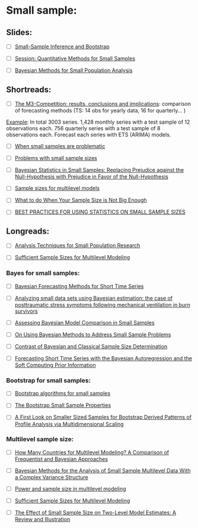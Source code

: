 # Small sample:


## Slides:

- [ ] [Small-Sample Inference and Bootstrap ](https://ocw.mit.edu/courses/sloan-school-of-management/15-450-analytics-of-finance-fall-2010/lecture-notes/MIT15_450F10_lec09.pdf )


- [ ] [Session: Quantitative Methods for Small Samples](http://www.greo.ca/en/greo-resource/resources/Documents/Bondy-Quantitative-Methods-for-Small-Samples-.pdf)

- [ ] [Bayesian Methods for Small Population Analysis](https://sites.nationalacademies.org/cs/groups/dbassesite/documents/webpage/dbasse_184766.pdf)



## Shortreads:

- [ ] [The M3-Competition: results, conclusions and implications](https://pdfs.semanticscholar.org/8461/b79f9747a0caee85522c49bd4655c64e10fb.pdf): comparison of forecasting methods (TS: 14 obs for yearly data, 16 for quarterly... ) 

[Example](https://forecasters.org/wp-content/uploads/gravity_forms/7-2a51b93047891f1ec3608bdbd77ca58d/2014/07/Athanasopoulos_George_ISF2014.pdf): In total 3003 series.
1,428 monthly series with a test sample of
12 observations each.
756 quarterly series with a test sample of
8 observations each. Forecast each series with ETS (ARIMA)
models. 

- [ ] [When small samples are problematic](http://eiko-fried.com/small-samples-can-be-inherently-problematic/) 

- [ ] [Problems with small sample sizes](https://garstats.wordpress.com/2017/02/04/small-sample-sizes/amp/)


- [ ] [Bayesian Statistics in Small Samples: Replacing Prejudice against the Null-Hypothesis with Prejudice in Favor of the Null-Hypothesis](https://replicationindex.wordpress.com/2015/02/02/bayesian-statistics-in-small-samples-replacing-prejudice-against-the-null-hypothesis-with-prejudice-in-favor-of-the-null-hypothesis/amp/)

- [ ] [Sample sizes for multilevel models](http://www.bristol.ac.uk/cmm/learning/multilevel-models/samples.html)


- [ ] [What to do When Your Sample Size is Not Big Enough](http://www.statisticssolutions.com/what-to-do-when-your-sample-size-is-not-big-enough/)

- [ ] [BEST PRACTICES FOR USING STATISTICS ON SMALL SAMPLE SIZES](https://measuringu.com/small-n/)


## Longreads:

- [ ] [Analysis Techniques for Small Population Research](https://www.nap.edu/read/25112/chapter/8)

- [ ] [Sufficient Sample Sizes for Multilevel Modeling](http://www.joophox.net/publist/methodology05.pdf)


### Bayes for small samples:

- [ ] [Bayesian Forecasting Methods for Short Time Series ](http://allman.rhon.itam.mx/~mendoza/Foresight.pdf)

- [ ] [Analyzing small data sets using Bayesian estimation: the case of posttraumatic stress symptoms following mechanical ventilation in burn survivors](https://www.ncbi.nlm.nih.gov/pmc/articles/PMC4357639/)

- [ ] [Assessing Bayesian Model Comparison in Small Samples](https://www.dallasfed.org/~/media/documents/institute/wpapers/2014/0189.pdf)

- [ ] [On Using Bayesian Methods to Address Small Sample Problems](https://www.tandfonline.com/doi/abs/10.1080/10705511.2016.1186549?src=recsys&journalCode=hsem20)
 
- [ ] [Contrast of Bayesian and Classical Sample Size Determination](https://digitalcommons.wayne.edu/cgi/viewcontent.cgi?article=1982&context=jmasm)

- [ ] [Forecasting Short Time Series with the Bayesian Autoregression and the Soft Computing Prior Information](https://link.springer.com/chapter/10.1007/978-3-319-10765-3_10)



### Bootstrap for small samples:

- [ ] [Bootstrap algorithms for small samples](https://www.sciencedirect.com/science/article/pii/0378375891900135)

- [ ] [The Bootstrap Small Sample Properties](http://faculty.washington.edu/fscholz/Reports/bootstrap-report.pdf)


- [ ] [A First Look on Smaller Sized Samples for Bootstrap Derived Patterns of Profile Analysis via Multidimensional Scaling](http://ibmi.mf.uni-lj.si/mz/2013/no-1/Bratkovic2013.pdf)




### Multilevel sample size: 

- [ ] [How Many Countries for Multilevel Modeling? A Comparison of Frequentist and Bayesian Approaches](https://onlinelibrary.wiley.com/doi/abs/10.1111/ajps.12001)

- [ ] [Bayesian Methods for the Analysis of Small Sample Multilevel Data With a Complex Variance Structure](https://www.researchgate.net/publication/233410117_Bayesian_Methods_for_the_Analysis_of_Small_Sample_Multilevel_Data_With_a_Complex_Variance_Structure)

- [ ] [Power and sample size in multilevel modeling](http://www.stats.ox.ac.uk/~snijders/PowerSampleSizeMultilevel.pdf)

- [ ] [Sufficient Sample Sizes for Multilevel Modeling](http://joophox.net/publist/methodology05.pdf)

- [ ] [The Effect of Small Sample Size on Two-Level Model Estimates: A Review and Illustration](https://link.springer.com/article/10.1007%2Fs10648-014-9287-x)



